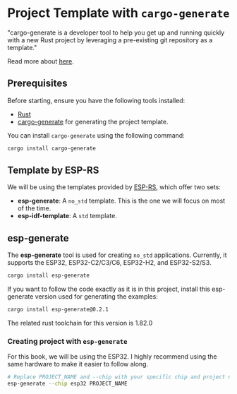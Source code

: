 # Project Template with `cargo-generate`

"cargo-generate is a developer tool to help you get up and running quickly with a new Rust project by leveraging a pre-existing git repository as a template."

Read more about [here](https://github.com/cargo-generate/cargo-generate).
 
## Prerequisites

Before starting, ensure you have the following tools installed:

- [Rust](https://www.rust-lang.org/tools/install)
- [cargo-generate](https://github.com/cargo-generate/cargo-generate) for generating the project template.

You can install `cargo-generate` using the following command:
```sh
cargo install cargo-generate
```

## Template by ESP-RS
We will be using the templates provided by [ESP-RS](https://docs.esp-rs.org/book/writing-your-own-application/generate-project/index.html#esp-generate), which offer two sets:  
- **esp-generate**: A `no_std` template. This is the one we will focus on most of the time.  
- **esp-idf-template**: A `std` template.

## esp-generate
The **esp-generate** tool is used for creating `no_std` applications. Currently, it supports the ESP32, ESP32-C2/C3/C6, ESP32-H2, and ESP32-S2/S3. 

```sh
cargo install esp-generate
```

If you want to follow the code exactly as it is in this project, install this esp-generate version used for generating the examples:
```sh
cargo install esp-generate@0.2.1
```
The related rust toolchain for this version is 1.82.0


### Creating project with `esp-generate`
For this book, we will be using the ESP32. I highly recommend using the same hardware to make it easier to follow along.

```sh
# Replace PROJECT_NAME and --chip with your specific chip and project name.
esp-generate --chip esp32 PROJECT_NAME
```
